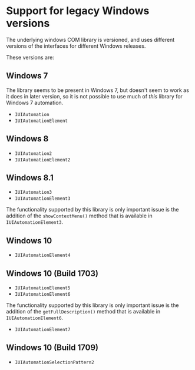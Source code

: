 # Support for legacy Windows versions

The underlying windows COM library is versioned, and uses different versions of the interfaces for different Windows releases.

These versions are:

## Windows 7

The library seems to be present in Windows 7, but doesn't seem to work as it does in later version, so it is not possible to use much of _this_ library for Windows 7 automation. 

* `IUIAutomation`
* `IUIAutomationElement`
## Windows 8
* `IUIAutomation2`
* `IUIAutomationElement2`
## Windows 8.1
* `IUIAutomation3`
* `IUIAutomationElement3`

The functionality supported by this library is only important issue is the addition of the `showContextMenu()` method that is available in
`IUIAutomationElement3`.
       
## Windows 10
* `IUIAutomationElement4`
## Windows 10 (Build 1703)
* `IUIAutomationElement5`
* `IUIAutomationElement6`

The functionality supported by this library is only important issue is the addition of the `getFullDescription()` method that is available in
`IUIAutomationElement6`.

* `IUIAutomationElement7`

## Windows 10 (Build 1709)
* `IUIAutomationSelectionPattern2`

